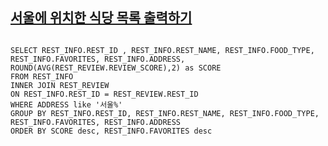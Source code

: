 ## [서울에 위치한 식당 목록 출력하기](https://school.programmers.co.kr/learn/courses/30/lessons/131118)

```mysql

SELECT REST_INFO.REST_ID , REST_INFO.REST_NAME, REST_INFO.FOOD_TYPE, REST_INFO.FAVORITES, REST_INFO.ADDRESS, ROUND(AVG(REST_REVIEW.REVIEW_SCORE),2) as SCORE
FROM REST_INFO
INNER JOIN REST_REVIEW
ON REST_INFO.REST_ID = REST_REVIEW.REST_ID
WHERE ADDRESS like '서울%'
GROUP BY REST_INFO.REST_ID, REST_INFO.REST_NAME, REST_INFO.FOOD_TYPE, REST_INFO.FAVORITES, REST_INFO.ADDRESS
ORDER BY SCORE desc, REST_INFO.FAVORITES desc

```
